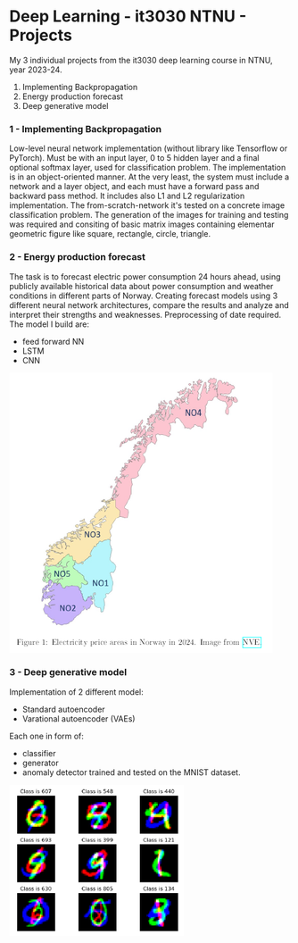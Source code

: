 # Deep Learning - it3030 NTNU - Projects
My 3 individual projects from the it3030 deep learning course in NTNU, year 2023-24.
1) Implementing Backpropagation
2) Energy production forecast
3) Deep generative model

### 1 - Implementing Backpropagation
Low-level neural network implementation (without library like Tensorflow or PyTorch). 
Must be with an input layer, 0 to 5 hidden layer and a final optional softmax layer, used for classification problem.
The implementation is in an object-oriented manner. At the very least, the system must include a network and a layer object, and each must have a forward pass and backward pass method.
It includes also L1 and L2 regularization implementation.
The from-scratch-network it's tested on a concrete image classification problem.
The generation of the images for training and testing was required and consiting of basic matrix images containing elementar geometric figure like square, rectangle, circle, triangle.

### 2 - Energy production forecast
The task is to forecast electric power consumption 24 hours ahead, using publicly available historical data about power consumption and weather conditions in different parts of Norway.
Creating forecast models using 3 different neural network architectures, compare the results and
analyze and interpret their strengths and weaknesses.
Preprocessing of date required.
The model I build are:
- feed forward NN
- LSTM
- CNN

![norwayreg](./img/electricnorwayregions.png)

### 3 - Deep generative model
Implementation of 2 different model:
- Standard autoencoder
- Varational autoencoder (VAEs)

Each one in form of:
- classifier
- generator
- anomaly detector
trained and tested on the MNIST dataset.

![mnistdataset](./img/mnist.png)
